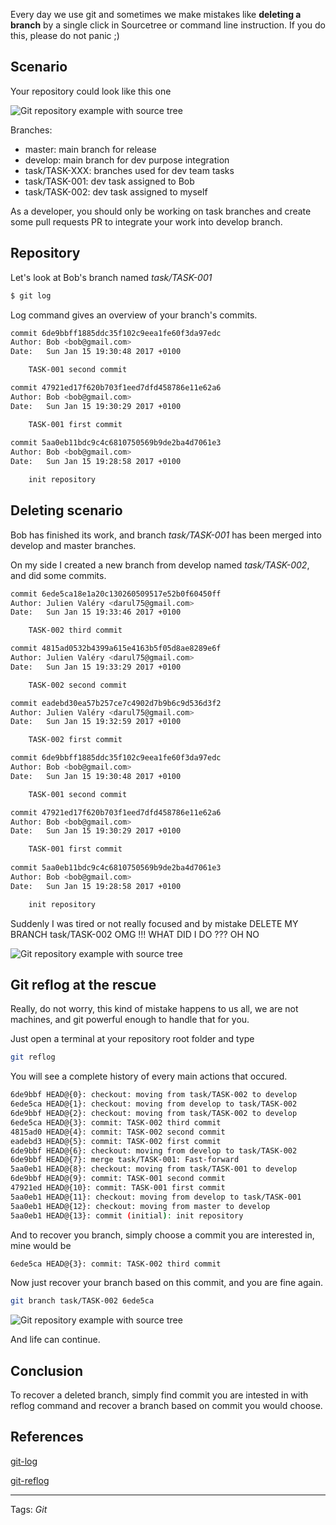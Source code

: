 Every day we use git and sometimes we make mistakes like **deleting a branch** by a single click in Sourcetree or command line instruction. If you do this, please do not panic ;)

## Scenario

Your repository could look like this one

![Git repository example with source tree](/images/posts/repo.png)

Branches:

- master: main branch for release
- develop: main branch for dev purpose integration
- task/TASK-XXX: branches used for dev team tasks
- task/TASK-001: dev task assigned to Bob
- task/TASK-002: dev task assigned to myself

As a developer, you should only be working on task branches and create some pull requests PR to integrate your work into develop branch.

## Repository

Let's look at Bob's branch named *task/TASK-001*

```bash
$ git log
```

Log command gives an overview of your branch's commits.

```bash
commit 6de9bbff1885ddc35f102c9eea1fe60f3da97edc
Author: Bob <bob@gmail.com>
Date:   Sun Jan 15 19:30:48 2017 +0100

    TASK-001 second commit

commit 47921ed17f620b703f1eed7dfd458786e11e62a6
Author: Bob <bob@gmail.com>
Date:   Sun Jan 15 19:30:29 2017 +0100

    TASK-001 first commit
    
commit 5aa0eb11bdc9c4c6810750569b9de2ba4d7061e3
Author: Bob <bob@gmail.com>
Date:   Sun Jan 15 19:28:58 2017 +0100

    init repository    
```

## Deleting scenario

Bob has finished its work, and branch *task/TASK-001* has been merged into develop and master branches.
 
On my side I created a new branch from develop named *task/TASK-002*, and did some commits.

```bash
commit 6ede5ca18e1a20c130260509517e52b0f60450ff
Author: Julien Valéry <darul75@gmail.com>
Date:   Sun Jan 15 19:33:46 2017 +0100

    TASK-002 third commit

commit 4815ad0532b4399a615e4163b5f05d8ae8289e6f
Author: Julien Valéry <darul75@gmail.com>
Date:   Sun Jan 15 19:33:29 2017 +0100

    TASK-002 second commit

commit eadebd30ea57b257ce7c4902d7b9b6c9d536d3f2
Author: Julien Valéry <darul75@gmail.com>
Date:   Sun Jan 15 19:32:59 2017 +0100

    TASK-002 first commit

commit 6de9bbff1885ddc35f102c9eea1fe60f3da97edc
Author: Bob <bob@gmail.com>
Date:   Sun Jan 15 19:30:48 2017 +0100

    TASK-001 second commit

commit 47921ed17f620b703f1eed7dfd458786e11e62a6
Author: Bob <bob@gmail.com>
Date:   Sun Jan 15 19:30:29 2017 +0100

    TASK-001 first commit
    
commit 5aa0eb11bdc9c4c6810750569b9de2ba4d7061e3
Author: Bob <bob@gmail.com>
Date:   Sun Jan 15 19:28:58 2017 +0100

    init repository    
```


Suddenly I was tired or not really focused and by mistake DELETE MY BRANCH task/TASK-002 OMG !!! WHAT DID I DO ??? OH NO

![Git repository example with source tree](/images/posts/deleted-branch.png)

## Git reflog at the rescue

Really, do not worry, this kind of mistake happens to us all, we are not machines, and git powerful enough to handle that for you.

Just open a terminal at your repository root folder and type

```bash
git reflog
```

You will see a complete history of every main actions that occured.

```bash
6de9bbf HEAD@{0}: checkout: moving from task/TASK-002 to develop
6ede5ca HEAD@{1}: checkout: moving from develop to task/TASK-002
6de9bbf HEAD@{2}: checkout: moving from task/TASK-002 to develop
6ede5ca HEAD@{3}: commit: TASK-002 third commit
4815ad0 HEAD@{4}: commit: TASK-002 second commit
eadebd3 HEAD@{5}: commit: TASK-002 first commit
6de9bbf HEAD@{6}: checkout: moving from develop to task/TASK-002
6de9bbf HEAD@{7}: merge task/TASK-001: Fast-forward
5aa0eb1 HEAD@{8}: checkout: moving from task/TASK-001 to develop
6de9bbf HEAD@{9}: commit: TASK-001 second commit
47921ed HEAD@{10}: commit: TASK-001 first commit
5aa0eb1 HEAD@{11}: checkout: moving from develop to task/TASK-001
5aa0eb1 HEAD@{12}: checkout: moving from master to develop
5aa0eb1 HEAD@{13}: commit (initial): init repository
```

And to recover you branch, simply choose a commit you are interested in, mine would be

```bash
6ede5ca HEAD@{3}: commit: TASK-002 third commit
```

Now just recover your branch based on this commit, and you are fine again.

```bash
git branch task/TASK-002 6ede5ca
```

![Git repository example with source tree](/images/posts/recovered-branch.png)

And life can continue.

## Conclusion

To recover a deleted branch, simply find commit you are intested in with reflog command and recover a branch based on commit you would choose.

## References

[git-log](https://git-scm.com/docs/git-log)

[git-reflog](https://git-scm.com/docs/git-reflog)


----------

Tags: *Git*
